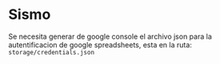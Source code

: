 # Sismo

Se necesita generar de google console el archivo json
para la autentificacion de google spreadsheets, esta en la ruta: `storage/credentials.json`